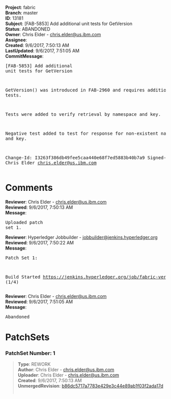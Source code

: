 <strong>Project</strong>: fabric<br><strong>Branch</strong>: master<br><strong>ID</strong>: 13181<br><strong>Subject</strong>: [FAB-5853] Add additional unit tests for GetVersion<br><strong>Status</strong>: ABANDONED<br><strong>Owner</strong>: Chris Elder - chris.elder@us.ibm.com<br><strong>Assignee</strong>:<br><strong>Created</strong>: 9/6/2017, 7:50:13 AM<br><strong>LastUpdated</strong>: 9/6/2017, 7:51:05 AM<br><strong>CommitMessage</strong>:<br><pre>[FAB-5853] Add additional unit tests for GetVersion

GetVersion() was introduced in FAB-2960 and requires additional unit tests.

Tests were added to verify retrieval by namespace and key.

Negative test added to test for response for non-existent namespace and key.

Change-Id: I3263f386db49fee5caa440e68f7ed5883b40b7a9
Signed-off-by: Chris Elder <chris.elder@us.ibm.com>
</pre><h1>Comments</h1><strong>Reviewer</strong>: Chris Elder - chris.elder@us.ibm.com<br><strong>Reviewed</strong>: 9/6/2017, 7:50:13 AM<br><strong>Message</strong>: <pre>Uploaded patch set 1.</pre><strong>Reviewer</strong>: Hyperledger Jobbuilder - jobbuilder@jenkins.hyperledger.org<br><strong>Reviewed</strong>: 9/6/2017, 7:50:22 AM<br><strong>Message</strong>: <pre>Patch Set 1:

Build Started https://jenkins.hyperledger.org/job/fabric-verify-z/12122/ (1/4)</pre><strong>Reviewer</strong>: Chris Elder - chris.elder@us.ibm.com<br><strong>Reviewed</strong>: 9/6/2017, 7:51:05 AM<br><strong>Message</strong>: <pre>Abandoned</pre><h1>PatchSets</h1><h3>PatchSet Number: 1</h3><blockquote><strong>Type</strong>: REWORK<br><strong>Author</strong>: Chris Elder - chris.elder@us.ibm.com<br><strong>Uploader</strong>: Chris Elder - chris.elder@us.ibm.com<br><strong>Created</strong>: 9/6/2017, 7:50:13 AM<br><strong>UnmergedRevision</strong>: [b86dc5717a7783e429e3c44e89ab1f03f2ada17d](https://github.com/hyperledger-gerrit-archive/fabric/commit/b86dc5717a7783e429e3c44e89ab1f03f2ada17d)<br><br></blockquote>